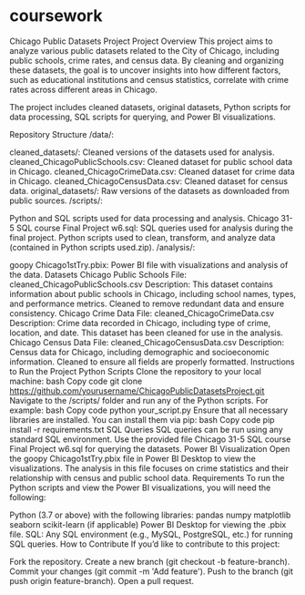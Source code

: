 # coursework

Chicago Public Datasets Project
Project Overview
This project aims to analyze various public datasets related to the City of Chicago, including public schools, crime rates, and census data. By cleaning and organizing these datasets, the goal is to uncover insights into how different factors, such as educational institutions and census statistics, correlate with crime rates across different areas in Chicago.

The project includes cleaned datasets, original datasets, Python scripts for data processing, SQL scripts for querying, and Power BI visualizations.

Repository Structure
/data/:

cleaned_datasets/: Cleaned versions of the datasets used for analysis.
cleaned_ChicagoPublicSchools.csv: Cleaned dataset for public school data in Chicago.
cleaned_ChicagoCrimeData.csv: Cleaned dataset for crime data in Chicago.
cleaned_ChicagoCensusData.csv: Cleaned dataset for census data.
original_datasets/: Raw versions of the datasets as downloaded from public sources.
/scripts/:

Python and SQL scripts used for data processing and analysis.
Chicago 31-5 SQL course Final Project w6.sql: SQL queries used for analysis during the final project.
Python scripts used to clean, transform, and analyze data (contained in Python scripts used.zip).
/analysis/:

goopy Chicago1stTry.pbix: Power BI file with visualizations and analysis of the data.
Datasets
Chicago Public Schools
File: cleaned_ChicagoPublicSchools.csv
Description: This dataset contains information about public schools in Chicago, including school names, types, and performance metrics. Cleaned to remove redundant data and ensure consistency.
Chicago Crime Data
File: cleaned_ChicagoCrimeData.csv
Description: Crime data recorded in Chicago, including type of crime, location, and date. This dataset has been cleaned for use in the analysis.
Chicago Census Data
File: cleaned_ChicagoCensusData.csv
Description: Census data for Chicago, including demographic and socioeconomic information. Cleaned to ensure all fields are properly formatted.
Instructions to Run the Project
Python Scripts
Clone the repository to your local machine:
bash
Copy code
git clone https://github.com/yourusername/ChicagoPublicDatasetsProject.git
Navigate to the /scripts/ folder and run any of the Python scripts. For example:
bash
Copy code
python your_script.py
Ensure that all necessary libraries are installed. You can install them via pip:
bash
Copy code
pip install -r requirements.txt
SQL Queries
SQL queries can be run using any standard SQL environment. Use the provided file Chicago 31-5 SQL course Final Project w6.sql for querying the datasets.
Power BI Visualization
Open the goopy Chicago1stTry.pbix file in Power BI Desktop to view the visualizations. The analysis in this file focuses on crime statistics and their relationship with census and public school data.
Requirements
To run the Python scripts and view the Power BI visualizations, you will need the following:

Python (3.7 or above) with the following libraries:
pandas
numpy
matplotlib
seaborn
scikit-learn (if applicable)
Power BI Desktop for viewing the .pbix file.
SQL: Any SQL environment (e.g., MySQL, PostgreSQL, etc.) for running SQL queries.
How to Contribute
If you’d like to contribute to this project:

Fork the repository.
Create a new branch (git checkout -b feature-branch).
Commit your changes (git commit -m 'Add feature').
Push to the branch (git push origin feature-branch).
Open a pull request.
